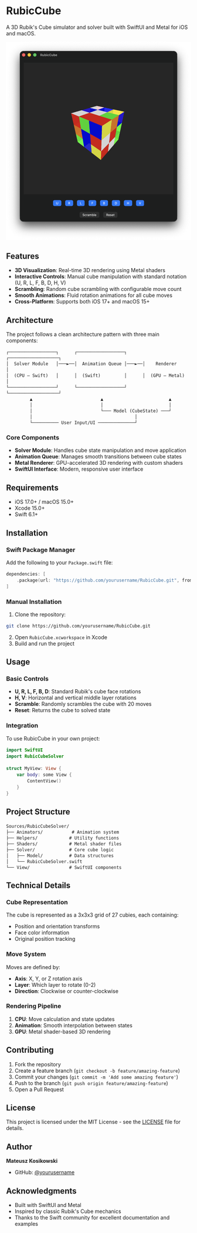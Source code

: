 # RubicCube

A 3D Rubik's Cube simulator and solver built with SwiftUI and Metal for iOS and macOS.

![RubicCube Screenshot](docs/screenshot.png)

## Features

- **3D Visualization**: Real-time 3D rendering using Metal shaders
- **Interactive Controls**: Manual cube manipulation with standard notation (U, R, L, F, B, D, H, V)
- **Scrambling**: Random cube scrambling with configurable move count
- **Smooth Animations**: Fluid rotation animations for all cube moves
- **Cross-Platform**: Supports both iOS 17+ and macOS 15+

## Architecture

The project follows a clean architecture pattern with three main components:

```
┌──────────────────┐      ┌──────────────────┐      ┌───────────────────┐
│  Solver Module   │───►──│  Animation Queue │───►──│    Renderer       │
│  (CPU – Swift)   │      │  (Swift)         │      │  (GPU – Metal)    │
└──────────────────┘      └──────────────────┘      └───────────────────┘
         ▲                          ▲                         ▲
         │                          │                         │
         │                          └─── Model (CubeState) ───┘
         │                                       │
         └────────── User Input/UI ──────────────┘
```

### Core Components

- **Solver Module**: Handles cube state manipulation and move application
- **Animation Queue**: Manages smooth transitions between cube states
- **Metal Renderer**: GPU-accelerated 3D rendering with custom shaders
- **SwiftUI Interface**: Modern, responsive user interface

## Requirements

- iOS 17.0+ / macOS 15.0+
- Xcode 15.0+
- Swift 6.1+

## Installation

### Swift Package Manager

Add the following to your `Package.swift` file:

```swift
dependencies: [
    .package(url: "https://github.com/yourusername/RubicCube.git", from: "1.0.0")
]
```

### Manual Installation

1. Clone the repository:
```bash
git clone https://github.com/yourusername/RubicCube.git
```

2. Open `RubicCube.xcworkspace` in Xcode
3. Build and run the project

## Usage

### Basic Controls

- **U, R, L, F, B, D**: Standard Rubik's cube face rotations
- **H, V**: Horizontal and vertical middle layer rotations
- **Scramble**: Randomly scrambles the cube with 20 moves
- **Reset**: Returns the cube to solved state

### Integration

To use RubicCube in your own project:

```swift
import SwiftUI
import RubicCubeSolver

struct MyView: View {
    var body: some View {
        ContentView()
    }
}
```

## Project Structure

```
Sources/RubicCubeSolver/
├── Animators/           # Animation system
├── Helpers/            # Utility functions
├── Shaders/            # Metal shader files
├── Solver/             # Core cube logic
│   ├── Model/          # Data structures
│   └── RubicCubeSolver.swift
└── View/               # SwiftUI components
```

## Technical Details

### Cube Representation

The cube is represented as a 3x3x3 grid of 27 cubies, each containing:
- Position and orientation transforms
- Face color information
- Original position tracking

### Move System

Moves are defined by:
- **Axis**: X, Y, or Z rotation axis
- **Layer**: Which layer to rotate (0-2)
- **Direction**: Clockwise or counter-clockwise

### Rendering Pipeline

1. **CPU**: Move calculation and state updates
2. **Animation**: Smooth interpolation between states
3. **GPU**: Metal shader-based 3D rendering

## Contributing

1. Fork the repository
2. Create a feature branch (`git checkout -b feature/amazing-feature`)
3. Commit your changes (`git commit -m 'Add some amazing feature'`)
4. Push to the branch (`git push origin feature/amazing-feature`)
5. Open a Pull Request

## License

This project is licensed under the MIT License - see the [LICENSE](LICENSE) file for details.

## Author

**Mateusz Kosikowski**

- GitHub: [@yourusername](https://github.com/yourusername)

## Acknowledgments

- Built with SwiftUI and Metal
- Inspired by classic Rubik's Cube mechanics
- Thanks to the Swift community for excellent documentation and examples
